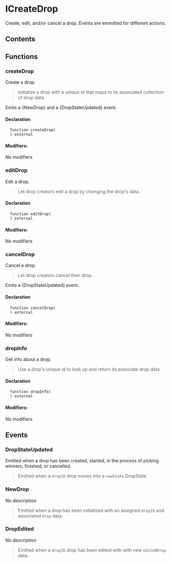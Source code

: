 # ICreateDrop

Create, edit, and/or cancel a drop.
Events are emmitted for different actions.

## Contents

<!-- START doctoc -->
<!-- END doctoc -->

## Functions

### createDrop

Create a drop.

> Initialize a drop with a unique id that maps to its associated collection of drop data.

Emits a {NewDrop} and a {DropStateUpdated} event.

#### Declaration

```solidity
  function createDrop(
  ) external
```

#### Modifiers:

No modifiers

### editDrop

Edit a drop.

> Let drop creators edit a drop by changing the drop's data.

#### Declaration

```solidity
  function editDrop(
  ) external
```

#### Modifiers:

No modifiers

### cancelDrop

Cancel a drop.

> Let drop creators cancel their drop.

Emits a {DropStateUpdated} event.

#### Declaration

```solidity
  function cancelDrop(
  ) external
```

#### Modifiers:

No modifiers

### dropInfo

Get info about a drop.

> Use a drop's unique id to look up and return its
> associate drop data.

#### Declaration

```solidity
  function dropInfo(
  ) external
```

#### Modifiers:

No modifiers

## Events

### DropStateUpdated

Emitted when a drop has been created, started, in the process
of picking winners, finished, or cancelled.

> Emitted when a `dropID` drop moves into a `newState` DropState

### NewDrop

No description

> Emitted when a drop has been initialized with an assigned `dropID`
> and associated `drop` data.

### DropEdited

No description

> Emitted when a `dropID` drop has been edited with with new
> `editedDrop` data.
